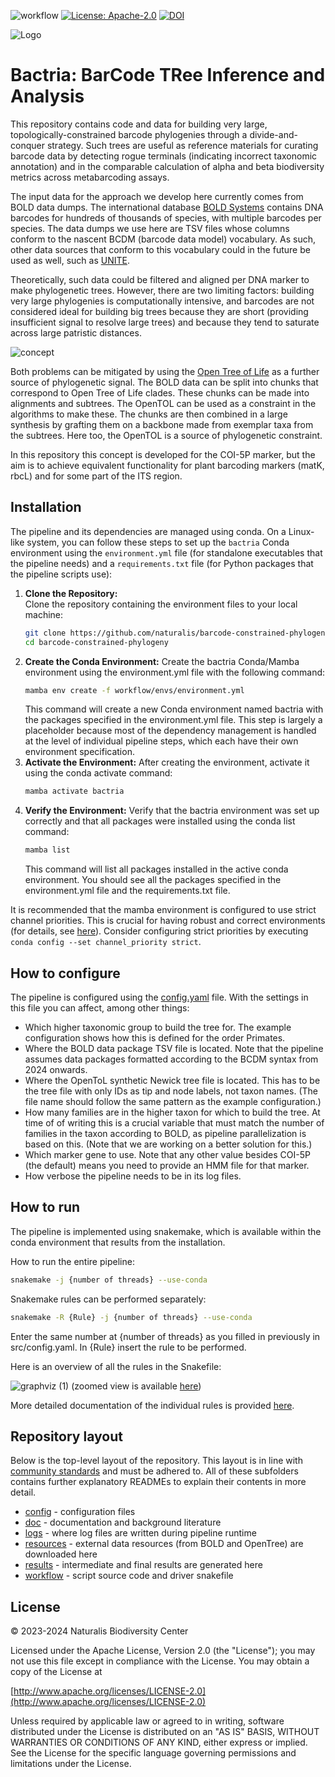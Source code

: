 ![workflow](https://github.com/naturalis/barcode-constrained-phylogeny/actions/workflows/python-package-conda.yml/badge.svg)
[![License: Apache-2.0](https://img.shields.io/badge/License-Apache_2.0-blue.svg)](https://opensource.org/licenses/Apache-2.0)
[![DOI](https://zenodo.org/badge/DOI/10.5281/zenodo.10519081.svg)](https://doi.org/10.5281/zenodo.10519081)

![Logo](https://github.com/naturalis/barcode-constrained-phylogeny/blob/main/doc/logo-small.png?raw=true)

# Bactria: BarCode TRee Inference and Analysis
This repository contains code and data for building very large, topologically-constrained 
barcode phylogenies through a divide-and-conquer strategy. Such trees are useful as 
reference materials for curating barcode data by detecting rogue terminals (indicating
incorrect taxonomic annotation) and in the comparable calculation of alpha and beta 
biodiversity metrics across metabarcoding assays. 

The input data for the approach we develop here currently comes from BOLD data dumps. 
The international database [BOLD Systems](https://www.boldsystems.org/index.php) 
contains DNA barcodes for hundreds of thousands of species, with multiple barcodes per 
species. The data dumps we use here are TSV files whose columns conform to the nascent
BCDM (barcode data model) vocabulary. As such, other data sources that conform to this
vocabulary could in the future be used as well, such as [UNITE](https://unite.ut.ee/).

Theoretically, such data could be filtered and aligned per DNA marker to make 
phylogenetic trees. However, there are two limiting factors: building very large 
phylogenies is computationally intensive, and barcodes are not considered ideal for 
building big trees because they are short (providing insufficient signal to resolve large 
trees) and because they tend to saturate across large patristic distances.

![concept](https://github.com/naturalis/barcode-constrained-phylogeny/blob/main/doc/concept.png)

Both problems can be mitigated by using the 
[Open Tree of Life](https://tree.opentreeoflife.org/opentree/argus/opentree13.4@ott93302) 
as a further source of phylogenetic signal. The BOLD data can be split into chunks that 
correspond to Open Tree of Life clades. These chunks can be made into alignments and 
subtrees. The OpenTOL can be used as a constraint in the algorithms to make these. The 
chunks are then combined in a large synthesis by grafting them on a backbone made from 
exemplar taxa from the subtrees. Here too, the OpenTOL is a source of phylogenetic 
constraint.

In this repository this concept is developed for the COI-5P marker, but the aim is to 
achieve equivalent functionality for plant barcoding markers (matK, rbcL) and for some
part of the ITS region.

## Installation

The pipeline and its dependencies are managed using conda. On a Linux-like system, you 
can follow these steps to set up the `bactria` Conda environment using the `environment.yml` 
file (for standalone executables that the pipeline needs) and a `requirements.txt` file
(for Python packages that the pipeline scripts use):

1. **Clone the Repository:**  
   Clone the repository containing the environment files to your local machine:
   ```bash
   git clone https://github.com/naturalis/barcode-constrained-phylogeny.git
   cd barcode-constrained-phylogeny
   ```
2. **Create the Conda Environment:**
   Create the bactria Conda/Mamba environment using the environment.yml file with the following 
   command:
   ```bash
   mamba env create -f workflow/envs/environment.yml
   ```
   This command will create a new Conda environment named bactria with the packages 
   specified in the environment.yml file. This step is largely a placeholder because
   most of the dependency management is handled at the level of individual pipeline
   steps, which each have their own environment specification.
3. **Activate the Environment:**
   After creating the environment, activate it using the conda activate command:
   ```bash
   mamba activate bactria
   ```
4. **Verify the Environment:**
   Verify that the bactria environment was set up correctly and that all packages were 
   installed using the conda list command:
   ```bash
   mamba list
   ```
   This command will list all packages installed in the active conda environment. You should 
   see all the packages specified in the environment.yml file and the requirements.txt file.

It is recommended that the mamba environment is configured to use strict channel priorities. 
This is crucial for having robust and correct environments (for details, see 
[here](https://conda-forge.org/docs/user/tipsandtricks.html)). Consider configuring strict 
priorities by executing `conda config --set channel_priority strict`.

## How to configure

The pipeline is configured using the [config.yaml](config/config.yaml) file. With the 
settings in this file you can affect, among other things:

- Which higher taxonomic group to build the tree for. The example configuration shows
  how this is defined for the order Primates.
- Where the BOLD data package TSV file is located. Note that the pipeline assumes data
  packages formatted according to the BCDM syntax from 2024 onwards.
- Where the OpenToL synthetic Newick tree file is located. This has to be the tree file
  with only IDs as tip and node labels, not taxon names. (The file name should follow
  the same pattern as the example configuration.)
- How many families are in the higher taxon for which to build the tree. At time of
  of writing this is a crucial variable that must match the number of families in the
  taxon according to BOLD, as pipeline parallelization is based on this. (Note that we
  are working on a better solution for this.)
- Which marker gene to use. Note that any other value besides COI-5P (the default) means
  you need to provide an HMM file for that marker.  
- How verbose the pipeline needs to be in its log files.    

## How to run

The pipeline is implemented using snakemake, which is available within the conda 
environment that results from the installation.

How to run the entire pipeline:

```bash 
snakemake -j {number of threads} --use-conda
```

Snakemake rules can be performed separately:
```bash 
snakemake -R {Rule} -j {number of threads} --use-conda
```

Enter the same number at {number of threads} as you filled in previously in src/config.yaml.
In {Rule} insert the rule to be performed.

Here is an overview of all the rules in the Snakefile:

![graphviz (1)](https://github.com/naturalis/barcode-constrained-phylogeny/blob/main/doc/dag.svg)
(zoomed view is available [here](https://raw.githubusercontent.com/naturalis/barcode-constrained-phylogeny/main/doc/dag.svg))

More detailed documentation of the individual rules is provided [here](workflow/documentation.md).

## Repository layout

Below is the top-level layout of the repository. This layout is in line with 
[community standards](https://snakemake.readthedocs.io/en/stable/snakefiles/deployment.html) and must be adhered to.
All of these subfolders contains further explanatory READMEs to explain their contents in more detail.

- [config](config/) - configuration files
- [doc](doc/) - documentation and background literature
- [logs](logs/) - where log files are written during pipeline runtime
- [resources](resources/) - external data resources (from BOLD and OpenTree) are downloaded here
- [results](results/) - intermediate and final results are generated here
- [workflow](workflow/) - script source code and driver snakefile 

## License

&copy; 2023-2024 Naturalis Biodiversity Center

Licensed under the Apache License, Version 2.0 (the "License"); you may not use this file except 
in compliance with the License. You may obtain a copy of the License at

[http://www.apache.org/licenses/LICENSE-2.0](http://www.apache.org/licenses/LICENSE-2.0)
   
Unless required by applicable law or agreed to in writing, software distributed under the License 
is distributed on an "AS IS" BASIS, WITHOUT WARRANTIES OR CONDITIONS OF ANY KIND, either express 
or implied. See the License for the specific language governing permissions and limitations under 
the License.
